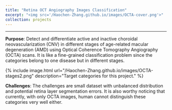 ```yaml
---
title: "Retina OCT Angiography Images Classification"
excerpt: "<img src='/Haochen-Zhang.github.io/images/OCTA-cover.png'>"
collection: projects
---
```


---

**Purpose**: Detect and differentiate active and inactive choroidal neovascularization (CNV) in different stages of age-related macular degeneration (AMD) using Optical Coherence Tomography Angiography (OCTA) scans. It is like a fine-grained classification problem since the categories belong to one disease but in different stages. 

{% include image.html url="/Haochen-Zhang.github.io/images/OCTA-stages2.png" description="Target categories for this project." %}

**Challenges**: The challenges are small dataset with unbalanced distribution and potential retina layer segmentation errors. It is also worthy noticing that currently, with only OCTA images, human cannot distinguish these categories very well either.
